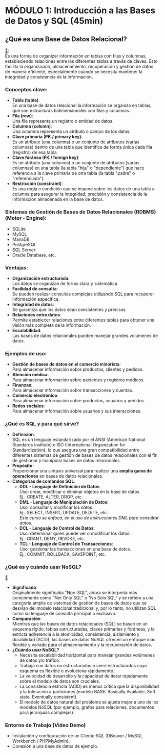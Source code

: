 # MÓDULO 1: Introducción a las Bases de Datos y SQL (45min)

## ¿Qué es una Base de Datos Relacional?
[🔗](https://www.oracle.com/lad/database/what-is-a-relational-database/):  
Es una forma de organizar información en tablas con filas y columnas, estableciendo relaciones entre las diferentes tablas a través de claves. Esto facilita la organización, almacenamiento, recuperación y gestión de datos de manera eficiente, especialmente cuando se necesita mantener la integridad y consistencia de la información. 

### Conceptos clave:
- **Tabla (table)**:  
  En una base de datos relacional la información se organiza en tablas, que son estructuras bidimensionales con filas y columnas.
- **Fila (row)**:  
  Una fila representa un registro o entidad de datos.
- **Columna (column)**:  
  Una columna representa un atributo o campo de los datos.
- **Clave primaria (PK / primary key)**:  
  Es un atributo (una columna) o un conjunto de atributos (varias columnas) dentro de una tabla que identifica de forma única cada fila (registro) de esa tabla.
- **Clave foránea (FK / foreign key)**:  
  Es un atributo (una columna) o un conjunto de atributos (varias columnas) en una tabla (la tabla "hija" o "dependiente") que hace referencia a la clave primaria de otra tabla (la tabla "padre" o "referenciada").
- **Restricción (constraint)**:  
  Es una regla o condición que se impone sobre los datos de una tabla o columna para asegurar la integridad, precisión y consistencia de la información almacenada en la base de datos.

### Sistemas de Gestión de Bases de Datos Relacionales (RDBMS)(Motor - Engine):
- SQLite
- MySQL
- MariaDB
- PostgreSQL
- SQL Server
- Oracle Database, etc.

### Ventajas:
- **Organización estructurada**:  
  Los datos se organizan de forma clara y sistemática.
- **Facilidad de consulta**:  
  Se pueden realizar consultas complejas utilizando SQL para recuperar información específica.
- **Integridad de datos**:  
  Se garantiza que los datos sean consistentes y precisos.
- **Relaciones entre datos**:  
  Permite establecer relaciones entre diferentes tablas para obtener una visión más completa de la información.
- **Escalabilidad**:  
  Las bases de datos relacionales pueden manejar grandes volúmenes de datos.

### Ejemplos de uso:
- **Gestión de bases de datos en el comercio minorista**:  
  Para almacenar información sobre productos, clientes y pedidos.
- **Atención médica**:  
  Para almacenar información sobre pacientes y registros médicos.
- **Finanzas**:  
  Para almacenar información sobre transacciones y cuentas.
- **Comercio electrónico**:  
  Para almacenar información sobre productos, usuarios y pedidos.
- **Redes sociales**:  
  Para almacenar información sobre usuarios y sus interacciones.

### ¿Qué es SQL y para qué sirve?
- **Definición**:  
  SQL es un lenguaje estandarizado por el ANSI (American National Standards Institute) e ISO (International Organization for Standardization), lo que asegura una gran compatibilidad entre diferentes sistemas de gestión de bases de datos relacionales con el fin de gestionar y manipular bases de datos relacionales.
- **Propósito**:  
  Proporcionar una sintaxis universal para realizar una **amplia gama de operaciones** en bases de datos relacionales.
- **Categorías de comandos SQL**:
  + **DDL - Lenguaje de Definición de Datos**:  
    Uso: crear, modificar o eliminar objetos en la base de datos.  
    Ej.: CREATE, ALTER, DROP, etc.
  + **DML - Lenguaje de Manipulación de Datos**:  
    Uso: consultar y modificar los datos.  
    Ej.: SELECT, INSERT, UPDATE, DELETE, etc.  
    *Este curso se enfoca, en el uso de instrucciones DML para consultar datos.*
  + **DCL - Lenguaje de Control de Datos**:  
    Uso: determinar quién puede ver o modificar los datos.  
    Ej.: GRANT, DENY, REVOKE, etc.
  + **TCL - Lenguaje de Control de Transacciones**:  
    Uso: gestionar las transacciones en una base de datos.  
    Ej.: COMMIT, ROLLBACK, SAVEPOINT, etc.
   
### ¿Qué es y cuándo usar NoSQL?  
[🔗](https://www.oracle.com/lad/database/nosql/what-is-nosql/)
- **Significado**:  
Originalmente significaba "Non-SQL", ahora se interpreta más comúnmente como "Not Only SQL" o "No Solo SQL" y se refiere a una categoría amplia de sistemas de gestión de bases de datos que se desvían del modelo relacional tradicional y, por lo tanto, no utilizan SQL como su lenguaje de consulta principal o exclusivo.
- **Comparación**:  
  Mientras que las bases de datos relacionales (SQL) se basan en un esquema rígido, tablas estructuradas, claves primarias y foráneas, y la estricta adherencia a la atomicidad, consistencia, aislamiento y durabilidad (ACID), las bases de datos NoSQL ofrecen un enfoque más flexible y variado para el almacenamiento y la recuperación de datos.
- **¿Cuándo usar NoSQL?**
  + Necesita escalabilidad horizontal para manejar grandes volúmenes de datos y/o tráfico.
  + Trabaja con datos no estructurados o semi-estructurados cuyo esquema es flexible o evoluciona rápidamente.
  + La velocidad de desarrollo y la capacidad de iterar rápidamente sobre el modelo de datos son cruciales.
  + La consistencia estricta (ACID) es menos crítica que la disponibilidad y la toleración a particiones (modelo BASE: Basically Available, Soft state, Eventually consistent).
  + El modelo de datos natural del problema se ajusta mejor a uno de los modelos NoSQL (por ejemplo, grafos para relaciones, documentos para jerarquías complejas).

### Entorno de Trabajo (Video Demo)
- Instalación y configuración de un Cliente SQL (DBeaver / MySQL Workbench / PHPMyAdmin).
- Conexión a una base de datos de ejemplo.